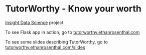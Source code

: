 TutorWorthy - Know your worth
=============================

[Insight Data Science](http://www.insightdatascience.com) project

To see Flask app in action, go to [tutorworthy.ethanrosenthal.com](http://tutorworthy.ethanrosenthal.com)

To see some slides describing TutorWorthy, go to [tutorworthy.ethanrosenthal.com/slides](http://tutorworthy.ethanrosenthal.com/slides)
